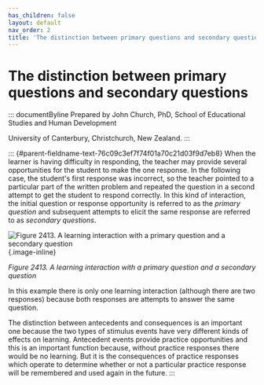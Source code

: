 ```yaml
---
has_children: false
layout: default
nav_order: 2
title: 'The distinction between primary questions and secondary questions '
---
```

# The distinction between primary questions and secondary questions 


::: documentByline
Prepared by John Church, PhD, School of Educational Studies and Human
Development

University of Canterbury, Christchurch, New Zealand.
:::

::: {#parent-fieldname-text-76c09c3ef7f74f01a70c21d03f9d7eb8}
When the learner is having difficulty in responding, the teacher may
provide several opportunities for the student to make the one response.
In the following case, the student\'s first response was incorrect, so
the teacher pointed to a particular part of the written problem and
repeated the question in a second attempt to get the student to respond
correctly. In this kind of interaction, the initial question or response
opportunity is referred to as the *primary* *question* and subsequent
attempts to elicit the same response are referred to as *secondary
questions*.

![Figure 2413. A learning interaction with a primary question and a
secondary
question](../../../../../../assets/images/TECKSFig2413.png "Figure 2413. A learning interaction with a primary question and a secondary question"){.image-inline}

*Figure 2413. A learning interaction with a primary question and a
secondary question*

In this example there is only one learning interaction (although there
are two responses) because both responses are attempts to answer the
same question.

The distinction between antecedents and consequences is an important one
because the two types of stimulus events have very different kinds of
effects on learning. Antecedent events provide practice opportunities
and this is an important function because, without practice responses
there would be no learning. But it is the consequences of practice
responses which operate to determine whether or not a particular
practice response will be remembered and used again in the future.
:::
